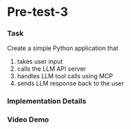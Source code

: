 # Pre-test-3

### Task
Create a simple Python application that
1. takes user input
2. calls the LLM API server
3. handles LLM tool calls using MCP
4. sends LLM response back to the user


### Implementation Details

### Video Demo





